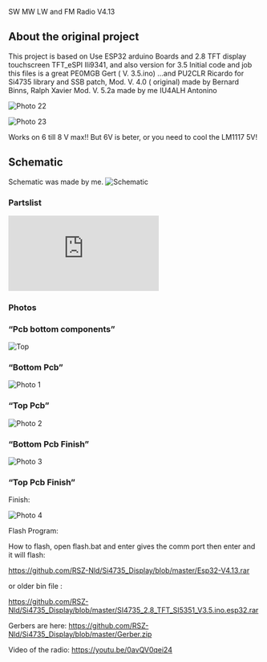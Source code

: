 SW MW LW and FM Radio  V4.13 
## About the original project
This project is based on 
Use ESP32 arduino Boards and 2.8 TFT display touchscreen TFT_eSPI Ili9341, and also version for 3.5
Initial code and job this files is a great PE0MGB Gert ( V. 3.5.ino) ...and PU2CLR Ricardo for Si4735 library and SSB patch,
Mod. V. 4.0 ( original) made by Bernard Binns, Ralph Xavier
Mod. V. 5.2a made by me IU4ALH Antonino

![Photo 22]( https://github.com/RSZ-Nld/Si4735_Display/blob/master/20230201_104552.jpg)

![Photo 23]( https://github.com/RSZ-Nld/Si4735_Display/blob/master/20230201_105129.jpg)

Works on 6 till 8 V max!! But 6V is beter, or you need to cool the LM1117 5V!
## Schematic
Schematic was made by me.
![Schematic]( https://github.com/RSZ-Nld/ESP32-Si4735-3.2Inch/blob/main/Diagram.JPG)
### Partslist
![Partslist]( https://github.com/RSZ-Nld/Si4735_Display/blob/master/PartsList.pdf)
### Photos
### “Pcb bottom components”
![Top]( https://github.com/RSZ-Nld/Si4735_Display/blob/master/Top.JPG)
### “Bottom Pcb”
![Photo 1]( https://github.com/RSZ-Nld/Si4735_Display/blob/master/351.jpg)
### “Top Pcb”
![Photo 2]( https://github.com/RSZ-Nld/Si4735_Display/blob/master/417.jpg)
### “Bottom Pcb Finish”
![Photo 3]( https://github.com/RSZ-Nld/Si4735_Display/blob/master/906.jpg)
### “Top Pcb Finish”

Finish:

![Photo 4]( https://github.com/RSZ-Nld/Si4735_Display/blob/master/949-2.jpg)

Flash Program:

How to flash, open flash.bat and enter gives the comm port then enter and it will flash:

https://github.com/RSZ-Nld/Si4735_Display/blob/master/Esp32-V4.13.rar

or older bin file :

https://github.com/RSZ-Nld/Si4735_Display/blob/master/SI4735_2.8_TFT_SI5351_V3.5.ino.esp32.rar


Gerbers are here:
https://github.com/RSZ-Nld/Si4735_Display/blob/master/Gerber.zip

Video of the radio:  https://youtu.be/0avQV0qei24
